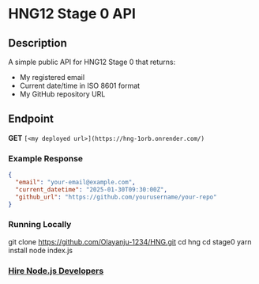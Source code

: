 # HNG12 Stage 0 API

## Description
A simple public API for HNG12 Stage 0 that returns:
- My registered email
- Current date/time in ISO 8601 format
- My GitHub repository URL

## Endpoint
**GET** `[<my deployed url>](https://hng-1orb.onrender.com/)`

### Example Response
```json
{
  "email": "your-email@example.com",
  "current_datetime": "2025-01-30T09:30:00Z",
  "github_url": "https://github.com/yourusername/your-repo"
}
```

### Running Locally
git clone https://github.com/Olayanju-1234/HNG.git
cd hng
cd stage0
yarn install
node index.js

### [Hire Node.js Developers](https://hng.tech/hire/nodejs-developers)
